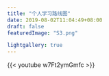 ```yaml
---
title: "个人学习路线图"
date: 2019-08-02T11:04:49+08:00
draft: false
featuredImage: "S3.png"

lightgallery: true
---
```

{{< youtube w7Ft2ymGmfc >}}
